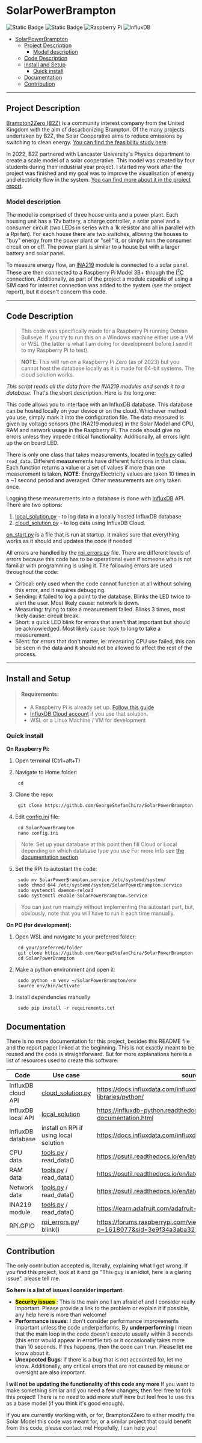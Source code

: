 # SolarPowerBrampton
![Static Badge](https://img.shields.io/badge/Brampton2Zero-green?style=for-the-badge&link=https%3A%2F%2Fwww.brampton2zero.org.uk%2F) ![Static Badge](https://img.shields.io/badge/3.11-grey?style=for-the-badge&logo=Python&logoColor=%23ffdd54&label=version&labelColor=%233670A0&color=grey) ![Raspberry Pi](https://img.shields.io/badge/-RaspberryPi-C51A4A?style=for-the-badge&logo=Raspberry-Pi) ![InfluxDB](https://img.shields.io/badge/InfluxDB-22ADF6?style=for-the-badge&logo=InfluxDB&logoColor=white)


- [SolarPowerBrampton](#solarpowerbrampton)
  - [Project Description](#project-description)
    - [Model description](#model-description)
  - [Code Description](#code-description)
  - [Install and Setup](#install-and-setup)
    - [Quick install](#quick-install)
  - [Documentation](#documentation)
  - [Contribution](#contribution)
---

## Project Description 

[Brampton2Zero (B2Z)](https://www.brampton2zero.org.uk/) is a community interest company from the United Kingdom with the aim of decarbonizing Brampton. Of the many projects undertaken by B2Z, the Solar Cooperative aims to reduce emissions by switching to clean energy. [You can find the feasibility study here](https://www.brampton2zero.org.uk/shared/images/content/bus_55661/pdf/Brampton2Zero_-_Feasibility_Study_v.1.21_redacted.pdf). 

In 2022, B2Z partnered with Lancaster University's Physics department to create a scale model of a solar cooperative. This model was created by four students during their industrial year project. I started my work after the project was finished and my goal was to improve the visualisation of energy and electricity flow in the system. [You can find more about it in the project report](https://www.brampton2zero.org.uk/shared/images/content/bus_55661/pdf/Active_System_visualization_of_solar_model.pdf).

### Model description

The model is comprised of three house units and a power plant. Each housing unit has a 12v battery, a charge controller, a solar panel and a consumer circuit (two LEDs in series with a 1k resistor and all in parallel with a Rpi fan). For each house there are two switches, allowing the houses to "buy" energy from the power plant or "sell" it, or simply turn the consumer circuit on or off. The power plant is similar to a house but with a larger battery and solar panel.

To measure energy flow, an [INA219](https://learn.adafruit.com/adafruit-ina219-current-sensor-breakout) module is connected to a solar panel. These are then connected to a Raspberry Pi Model 3B+ through the [I<sup>2</sup>C]( https://en.wikipedia.org/wiki/I%C2%B2C#) connection. Additionally, as part of the project a module capable of using a SIM card for internet connection was added to the system (see the project report), but it doesn't concern this code.

---
## Code Description

> This code was specifically made for a Raspberry Pi running Debian Bullseye. If you try to run this on a Windows machine either use a VM or WSL (the latter is what I am doing for development before I send it to my Raspberry Pi to test).

> **NOTE**: This will run on a Raspberry Pi Zero (as of 2023) but you cannot host the database locally as it is made for 64-bit systems. The cloud solution works.

*This script reads all the data from the INA219 modules and sends it to a database.* That's the short description. Here is the long one:

This code allows you to interface with an InfluxDB database. This database can be hosted locally on your device or on the cloud. Whichever method you use, simply mark it into the configuration file. The data measured is given by voltage sensors (the INA219 modules) in the Solar Model and CPU, RAM and network usage in the Raspberry Pi. The code should give no errors unless they impede critical functionality. Additionally, all errors light up the on board LED.

There is only one class that takes measurements, located in [tools.py](/tools.py) called <code>read_data</code>. Different measurements have different functions in that class. Each function returns a value or a set of values if more than one measurement is taken. **NOTE**: Energy/Electricity values are taken 10 times in a ~1 second period and averaged. Other measurements are only taken once.

Logging these measurements into a database is done with [InfluxDB](https://www.influxdata.com/) API. There are two options:
1. [local_solution.py](/local_solution.py) - to log data in a locally hosted InfluxDB database
2. [cloud_solution.py](/cloud_solution.py) - to log data using InfluxDB Cloud.  

[on_start.py](/autostart.py) is a file that is run at startup. It makes sure that everything works as it should and updates the code if needed

All errors are handled by the [rpi_errors.py](/rpi_errors.py) file. There are different levels of errors because this code has to be operational even if someone who is not familiar with programming is using it. The following errors are used throughout the code:
  * Critical: only used when the code cannot function at all without solving this error, and it requires debugging.
  * Sending: it failed to log a point to the database. Blinks the LED twice to alert the user. Most likely cause: network is down.
  * Measuring: trying to take a measurement failed. Blinks 3 times, most likely cause: circuit break.
  * Short: a quick LED blink for errors that aren't that important but should be acknowledged. Most likely cause: took to long to take a measurement.
  * Silent: for errors that don't matter, ie: measuring CPU use failed, this can be seen in the data and it should not be allowed to affect the rest of the process.

---
## Install and Setup
> #### Requirements:
>   * A Raspberry Pi is already set up. [Follow this guide](https://www.raspberrypi.com/documentation/computers/getting-started.html)
>   * [InfluxDB Cloud account](https://www.influxdata.com/products/influxdb-cloud/) if you use that solution.
>   * WSL or a Linux Machine / VM for development 
### Quick install 

**On Raspberry Pi:**
1. Open terminal (Ctrl+alt+T)
2. Navigate to Home folder:
   
        cd 
3. Clone the repo:
        
        git clone https://github.com/GeorgeStefanChira/SolarPowerBrampton
4. Edit [config.ini](/config.ini) file:

        cd SolarPowerBrampton 
        nano config.ini
> Note: 
> Set up your database at this point then
> fill Cloud or Local depending on which database type you use
> For more info see [the documentation section](#documentation)

5. Set the RPi to autostart the code:
        
        sudo mv SolarPowerBrampton.service /etc/systemd/system/
        sudo chmod 644 /etc/systemd/system/SolarPowerBrampton.service
        sudo systemctl daemon-reload
        sudo systemctl enable SolarPowerBrampton.service

> You can just run main.py without implementing the autostart part, but, obviously, note that you will have to run it each time manually.

**On PC (for development):**

1. Open WSL and navigate to your preferred folder:
   
        cd your/preferred/folder
        git clone https://github.com/GeorgeStefanChira/SolarPowerBrampton
        cd SolarPowerBrampton
2. Make a python environment and open it:

        sudo python -m venv ~/SolarPowerBrampton/env
        source env/bin/activate
3. Install dependencies manually 
   
        sudo pip install -r requirements.txt

## Documentation

There is no more documentation for this project, besides this README file and the report paper linked at the beginning. This is not exactly meant to be reused and the code is straightforward. But for more explanations here is a list of resources used to create this software:

| Code  | Use case| source link |
|---------|-----|------|
| InfluxDB cloud API| [cloud_solution.py](/cloud_solution.py) | https://docs.influxdata.com/influxdb/cloud/api-guide/client-libraries/python/ |  
| InfluxDB local API| [local_solution](/local_solution.py)|https://influxdb-python.readthedocs.io/en/latest/api-documentation.html|
| InfluxDB database| install on RPi if using local solution| https://docs.influxdata.com/influxdb/v2/install/?t=Raspberry+Pi|
| CPU data | [tools.py](/tools.py) / read_data()  |https://psutil.readthedocs.io/en/latest/#cpu|
| RAM data|[tools.py](/tools.py) / read_data()  | https://psutil.readthedocs.io/en/latest/#memory|
|Network data |[tools.py](/tools.py) / read_data()  |https://psutil.readthedocs.io/en/latest/#network |
| INA219 module|[tools.py](/tools.py) / read_data()  | https://learn.adafruit.com/adafruit-ina219-current-sensor-breakout|
| RPi.GPIO | [rpi_errors.py](/rpi_errors.py)/ blink() | https://forums.raspberrypi.com/viewtopic.php?p=1618077&sid=3e9f34a3aba32106516f1c102b6fa6e3#p1618077 |

## Contribution

The only contribution accepted is, literally, explaining what I got wrong. If you find this project, look at it and go "This guy is an idiot, here is a glaring issue", please tell me.

**So here is a list of issues I consider important:**

* <mark> **Security issues** </mark>:  This is the main one I am afraid of and I consider really important. Please provide a link to the problem or explain it if possible, any help here is more than welcome!
* **Performance issues**: I don't consider performance improvements important unless the code underperforms. By **underperforming** I mean that the main loop in the code doesn't execute usually within 3 seconds (this error would appear in errorfile.txt) or it occasionally takes more than 10 seconds. If this happens, then the code can't run. Please let me know about it.
* **Unexpected Bugs**: if there is a bug that is not accounted for, let me know. Additionally, any critical errors that are not caused by misuse or oversight are also important.

**I will not be updating the functionality of this code any more**
If you want to make something similar and you need a few changes, then feel free to fork this project! There is no need to add more stuff here but feel free to use this as a base model (if you think it's good enough). 

If you are currently working with, or for, Brampton2Zero to either modify the Solar Model this code was meant for, or a similar project that could benefit from this code, please contact me! Hopefully, I can help you!

---